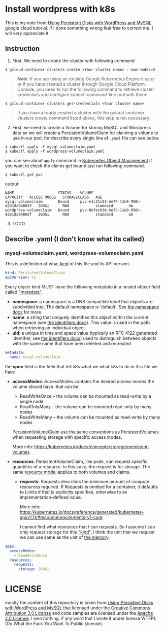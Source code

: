 # Install wordpress with k8s
This is my note from [Using Persistent Disks with WordPress and MySQL](https://cloud.google.com/kubernetes-engine/docs/tutorials/persistent-disk) google cloud tutorial. if I done something wrong feel free to correct me. I will very appreciate it.

## Instruction

1. First, We need to create the cluster with following command
```Shell Session
$ gcloud container clusters create <Your cluster name> --num-nodes=3
```
> **Note**: If you are using an existing Google Kubernetes Engine cluster or if you have created a cluster through Google Cloud Platform Console, you need to run the following command to retrieve cluster credentials and configure kubectl command-line tool with them:
```Shell Session
$ gcloud container clusters get-credentials <Your cluster name>
```
> If you have already created a cluster with the gcloud container clusters create command listed above, this step is not necessary.
2. First, we need to create a Volume for storing MySQL and Wordpress data so we will create a PersistentVolumeClaim for claiming a volume to use in our pod. for describe every single line of `.yaml` file can see below.
```Shell Session
$ kubectl apply -f mysql-volumeclaim.yaml
$ kubectl apply -f wordpress-volumeclaim.yaml
```
you can see about `apply` command in [Kubernetes Object Management](https://kubernetes.io/docs/concepts/overview/object-management-kubectl/overview/)
if you want to check the claims get bound just run following command.
```Shell session
$ kubectl get pvc
```
output:
```Shell session
NAME                    STATUS    VOLUME                                     CAPACITY   ACCESS MODES   STORAGECLASS   AGE
mysql-volumeclaim       Bound     pvc-e1c21c51-be74-11e8-950c-42010a94008f   200Gi      RWO            standard       3m
wordpress-volumeclaim   Bound     pvc-06fec630-be75-11e8-950c-42010a94008f   200Gi      RWO            standard       2m
```

3. TODO

## Describe .yaml (I don't know what its called)
### mysql-volumeclaim.yaml, wordpress-volumeclaim.yaml
This is a definition of what [kind](https://kubernetes.io/docs/reference/generated/kubernetes-api/v1.10/#persistentvolumeclaim-v1-core) of this file and its API version.
```yaml
kind: PersistentVolumeClaim
apiVersion: v1
```
Every object kind MUST have the following metadata in a nested object field called ["metadata"](https://github.com/kubernetes/community/blob/master/contributors/devel/api-conventions.md#metadata). 
+ **namespace**: a namespace is a DNS compatible label that objects are subdivided into. The default namespace is 'default'. See [the namespace docs](https://kubernetes.io/docs/user-guide/namespaces/) for more.
+ **name**: a string that uniquely identifies this object within the current namespace (see [the identifiers docs](https://kubernetes.io/docs/user-guide/identifiers/)). This value is used in the path when retrieving an individual object.
+ **uid**: a unique in time and space value (typically an RFC 4122 generated identifier, see [the identifiers docs](https://kubernetes.io/docs/user-guide/identifiers/)) used to distinguish between objects with the same name that have been deleted and recreated
```yaml
metadata:
  name: mysql-volumeclaim
```
the **spec** field is the field that tell k8s what we what k8s to do in this file we have 
  + **accessModes**: AccessModes contains the desired access modes the volume should have. that can be
    + ReadWriteOnce – the volume can be mounted as read-write by a single node
    + ReadOnlyMany – the volume can be mounted read-only by many nodes
    + ReadWriteMany – the volume can be mounted as read-write by many nodes

    PersistentVolumeClaim use the same conventions as PersistentVolumes when requesting storage with specific access modes.
    
    More info: https://kubernetes.io/docs/concepts/storage/persistent-volumes
  + **resources**: PersistentVolumeClaim, like pods, can request specific quantities of a resource. In this case, the request is for storage. The same [resource model](https://kubernetes.io/docs/reference/generated/kubernetes-api/v1.10/#resourcerequirements-v1-core) applies to both volumes and claims.
    + **requests**: Requests describes the minimum amount of compute resources required. If Requests is omitted for a container, it defaults to Limits if that is explicitly specified, otherwise to an implementation-defined value.
    
      More info: https://kubernetes.io/docs/reference/generated/kubernetes-api/v1.11/#resourcerequirements-v1-core
    
      I cannot find what resources that I can requests.  So I assume I can only request storage for this ["kind"](https://kubernetes.io/docs/reference/generated/kubernetes-api/v1.10/#persistentvolumeclaim-v1-core). I think the unit that we request we can use same as the unit of [the memory](https://kubernetes.io/docs/concepts/configuration/manage-compute-resources-container/#meaning-of-memory).


```yaml
spec:
  accessModes:
    - ReadWriteOnce
  resources:
    requests:
      storage: 200Gi
```

# LICENSE
mostly the content of this repository is taken from [Using Persistent Disks with WordPress and MySQL](https://cloud.google.com/kubernetes-engine/docs/tutorials/persistent-disk) that licensed under the [Creative Commons Attribution 3.0 License](https://creativecommons.org/licenses/by/3.0/) and code samples are licensed under the [Apache 2.0 License](https://www.apache.org/licenses/LICENSE-2.0).
I own nothing. if any word that I wrote it under license WTFPL (Do What the Fuck You Want To Public License).